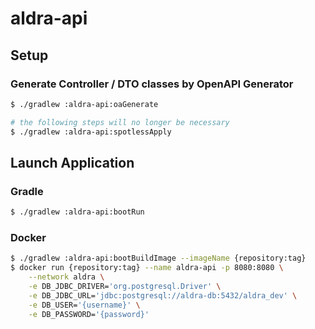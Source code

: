 # aldra-api

## Setup

### Generate Controller / DTO classes by OpenAPI Generator

```sh
$ ./gradlew :aldra-api:oaGenerate

# the following steps will no longer be necessary
$ ./gradlew :aldra-api:spotlessApply
```

## Launch Application

### Gradle 

```sh
$ ./gradlew :aldra-api:bootRun
```

### Docker

```sh
$ ./gradlew :aldra-api:bootBuildImage --imageName {repository:tag}
$ docker run {repository:tag} --name aldra-api -p 8080:8080 \
    --network aldra \
    -e DB_JDBC_DRIVER='org.postgresql.Driver' \
    -e DB_JDBC_URL='jdbc:postgresql://aldra-db:5432/aldra_dev' \
    -e DB_USER='{username}' \
    -e DB_PASSWORD='{password}'
```
